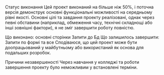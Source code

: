 Статус виконання
Цей проект виконаний на більше ніж 50%, і поточна версія демонструє основні функціональні можливості на середньому рівні якості. Основні цілі та завдання проекту реалізовані, однак через певні обставини (наприклад, обмеження часу, технічні складнощі або інші зовнішні фактори), я не зміг завершити роботу повністю.

Що виконано:
основні сторінки
Запити до Бд 
Що залишилось завершити:
Запити по формі та все
Сподіваюся, що цей проект може бути доопрацьований у майбутньому або використаний як основа для подальших розробок.

Причини незавершеності
Через навчання у колледжі та роботи завершення проекту було неможливим у встановлені терміни.
 
 
